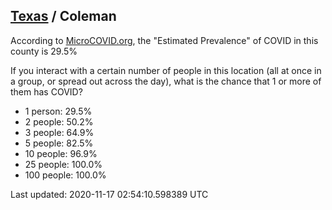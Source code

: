 
## [Texas](/united-states/texas) / Coleman

According to [MicroCOVID.org](http://microcovid.org),
the "Estimated Prevalence" of COVID in this county is 29.5%

If you interact with a certain number of people in this location
(all at once in a group, or spread out across the day), what is the chance that
1 or more of them has COVID?

- 1 person: 29.5%
- 2 people: 50.2%
- 3 people: 64.9%
- 5 people: 82.5%
- 10 people: 96.9%
- 25 people: 100.0%
- 100 people: 100.0%

Last updated: 2020-11-17 02:54:10.598389 UTC
